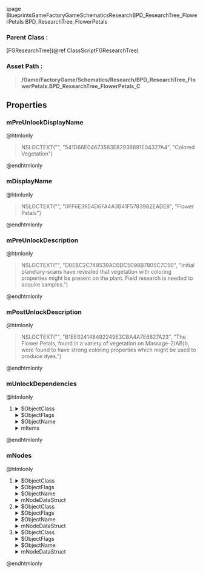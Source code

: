 \page BlueprintsGameFactoryGameSchematicsResearchBPD_ResearchTree_FlowerPetals BPD_ResearchTree_FlowerPetals
### Parent Class :
[FGResearchTree](@ref ClassScriptFGResearchTree)
### Asset Path :
<b><blockquote>/Game/FactoryGame/Schematics/Research/BPD_ResearchTree_FlowerPetals.BPD_ResearchTree_FlowerPetals_C</blockquote></b>
## Properties

### mPreUnlockDisplayName
@htmlonly
<blockquote>NSLOCTEXT("", "541D66E04673583E82938891E04327A4", "Colored Vegetation")</blockquote>
@endhtmlonly

### mDisplayName
@htmlonly
<blockquote>NSLOCTEXT("", "0FF6E3954D6FA4A3B41F5783982EADE8", "Flower Petals")</blockquote>
@endhtmlonly

### mPreUnlockDescription
@htmlonly
<blockquote>NSLOCTEXT("", "D0EBC2C748539AC0DC5098B7805C7C50", "Initial planetary-scans have revealed that vegetation with coloring properties might be present on the plant. Field research is needed to acquire samples.")</blockquote>
@endhtmlonly

### mPostUnlockDescription
@htmlonly
<blockquote>NSLOCTEXT("", "B1EE024148492249E3CBA4A7E6827A23", "The Flower Petals, found in a variety of vegetation on Massage-2(AB)b, were found to have strong coloring properties which might be used to produce dyes.")</blockquote>
@endhtmlonly

### mUnlockDependencies
@htmlonly
<ol>
<li>
<details>
 <summary>$ObjectClass</summary>
<b><a href="_blueprints_game_factory_game_availability_dependencies_b_p__item_picked_up_dependency.html"><blockquote>BP_ItemPickedUpDependency</blockquote></a></b>
</details>
<details>
 <summary>$ObjectFlags</summary>
<blockquote>2621481</blockquote>
</details>
<details>
 <summary>$ObjectName</summary>
<blockquote>BP_ItemPickedUpDependency_C_0</blockquote>
</details>
<details>
 <summary>mItems</summary>
<ol>
<li>
<b><a href="_blueprints_game_factory_game_resource_parts_generic_biomass_desc__flower_petals.html"><blockquote>Desc_FlowerPetals</blockquote></a></b>
</li>
</ol>
</details>
</li>
</ol>
@endhtmlonly

### mNodes
@htmlonly
<ol>
<li>
<details>
 <summary>$ObjectClass</summary>
<b><a href="_blueprints_game_factory_game_schematics_research_b_p_d__research_tree_node.html"><blockquote>BPD_ResearchTreeNode</blockquote></a></b>
</details>
<details>
 <summary>$ObjectFlags</summary>
<blockquote>2621442</blockquote>
</details>
<details>
 <summary>$ObjectName</summary>
<blockquote>BPD_ResearchTreeNode_C_0</blockquote>
</details>
<details>
 <summary>mNodeDataStruct</summary>
<details>
 <summary>Schematic_27_3663A42446FDB4387D0C81AFC23E225B</summary>
<b><a href="_blueprints_game_factory_game_schematics_research_flower_petals__r_s_research__flower_petals_3.html"><blockquote>Research_FlowerPetals_3</blockquote></a></b>
</details>
<details>
 <summary>Coordinates_23_5A3DE6C040C7026EDEA49E9CE8612292</summary>
<details>
 <summary>X_2_3FF107F84D30EB52DD50898C7D2CAD67</summary>
<blockquote>3</blockquote>
</details>
<details>
 <summary>Y_4_F18C5B824136D7759146338CAA496F0A</summary>
<blockquote>2</blockquote>
</details>
</details>
<details>
 <summary>Parents_20_7A099B96409362536B743BA1CC77C234</summary>
<ol>
<li>
<details>
 <summary>X_2_3FF107F84D30EB52DD50898C7D2CAD67</summary>
<blockquote>3</blockquote>
</details>
<details>
 <summary>Y_4_F18C5B824136D7759146338CAA496F0A</summary>
<blockquote>1</blockquote>
</details>
</li>
</ol>
</details>
<details>
 <summary>UnhiddenBy_38_909B07D7461225A33C48A68A7139FE63</summary>
<ol>
<li>
<details>
 <summary>X_2_3FF107F84D30EB52DD50898C7D2CAD67</summary>
<blockquote>3</blockquote>
</details>
</li>
</ol>
</details>
</details>
</li>
<li>
<details>
 <summary>$ObjectClass</summary>
<b><a href="_blueprints_game_factory_game_schematics_research_b_p_d__research_tree_node.html"><blockquote>BPD_ResearchTreeNode</blockquote></a></b>
</details>
<details>
 <summary>$ObjectFlags</summary>
<blockquote>2621442</blockquote>
</details>
<details>
 <summary>$ObjectName</summary>
<blockquote>BPD_ResearchTreeNode_C_1</blockquote>
</details>
<details>
 <summary>mNodeDataStruct</summary>
<details>
 <summary>Schematic_27_3663A42446FDB4387D0C81AFC23E225B</summary>
<b><a href="_blueprints_game_factory_game_schematics_research_flower_petals__r_s_research__flower_petals_1.html"><blockquote>Research_FlowerPetals_1</blockquote></a></b>
</details>
<details>
 <summary>Coordinates_23_5A3DE6C040C7026EDEA49E9CE8612292</summary>
<details>
 <summary>X_2_3FF107F84D30EB52DD50898C7D2CAD67</summary>
<blockquote>3</blockquote>
</details>
</details>
<details>
 <summary>ChildrenAndRoads_34_758C9E0D4F09DAF4BBAD309358952A0A</summary>
<ol>
<li>
<details>
 <summary>Key</summary>
<details>
 <summary>X_2_3FF107F84D30EB52DD50898C7D2CAD67</summary>
<blockquote>3</blockquote>
</details>
<details>
 <summary>Y_4_F18C5B824136D7759146338CAA496F0A</summary>
<blockquote>1</blockquote>
</details>
</details>
<details>
 <summary>Value</summary>
<details>
 <summary>Points_10_9533B9104470D8E053E7ACA5C4C9F865</summary>
<ol>
<li>
<details>
 <summary>X_2_3FF107F84D30EB52DD50898C7D2CAD67</summary>
<blockquote>3</blockquote>
</details>
<details>
 <summary>Y_4_F18C5B824136D7759146338CAA496F0A</summary>
<blockquote>1</blockquote>
</details>
</li>
</ol>
</details>
</details>
</li>
</ol>
</details>
<details>
 <summary>NodesToUnhide_33_A6E465554D49C98EE2A0ECB493BE5CBA</summary>
<ol>
<li>
<details>
 <summary>X_2_3FF107F84D30EB52DD50898C7D2CAD67</summary>
<blockquote>3</blockquote>
</details>
<details>
 <summary>Y_4_F18C5B824136D7759146338CAA496F0A</summary>
<blockquote>1</blockquote>
</details>
</li>
<li>
<details>
 <summary>X_2_3FF107F84D30EB52DD50898C7D2CAD67</summary>
<blockquote>3</blockquote>
</details>
<details>
 <summary>Y_4_F18C5B824136D7759146338CAA496F0A</summary>
<blockquote>2</blockquote>
</details>
</li>
</ol>
</details>
</details>
</li>
<li>
<details>
 <summary>$ObjectClass</summary>
<b><a href="_blueprints_game_factory_game_schematics_research_b_p_d__research_tree_node.html"><blockquote>BPD_ResearchTreeNode</blockquote></a></b>
</details>
<details>
 <summary>$ObjectFlags</summary>
<blockquote>2621442</blockquote>
</details>
<details>
 <summary>$ObjectName</summary>
<blockquote>BPD_ResearchTreeNode_C_2</blockquote>
</details>
<details>
 <summary>mNodeDataStruct</summary>
<details>
 <summary>Schematic_27_3663A42446FDB4387D0C81AFC23E225B</summary>
<b><a href="_blueprints_game_factory_game_schematics_research_flower_petals__r_s_research__flower_petals_2.html"><blockquote>Research_FlowerPetals_2</blockquote></a></b>
</details>
<details>
 <summary>Coordinates_23_5A3DE6C040C7026EDEA49E9CE8612292</summary>
<details>
 <summary>X_2_3FF107F84D30EB52DD50898C7D2CAD67</summary>
<blockquote>3</blockquote>
</details>
<details>
 <summary>Y_4_F18C5B824136D7759146338CAA496F0A</summary>
<blockquote>1</blockquote>
</details>
</details>
<details>
 <summary>Parents_20_7A099B96409362536B743BA1CC77C234</summary>
<ol>
<li>
<details>
 <summary>X_2_3FF107F84D30EB52DD50898C7D2CAD67</summary>
<blockquote>3</blockquote>
</details>
</li>
</ol>
</details>
<details>
 <summary>ChildrenAndRoads_34_758C9E0D4F09DAF4BBAD309358952A0A</summary>
<ol>
<li>
<details>
 <summary>Key</summary>
<details>
 <summary>X_2_3FF107F84D30EB52DD50898C7D2CAD67</summary>
<blockquote>3</blockquote>
</details>
<details>
 <summary>Y_4_F18C5B824136D7759146338CAA496F0A</summary>
<blockquote>2</blockquote>
</details>
</details>
<details>
 <summary>Value</summary>
<details>
 <summary>Points_10_9533B9104470D8E053E7ACA5C4C9F865</summary>
<ol>
<li>
<details>
 <summary>X_2_3FF107F84D30EB52DD50898C7D2CAD67</summary>
<blockquote>3</blockquote>
</details>
<details>
 <summary>Y_4_F18C5B824136D7759146338CAA496F0A</summary>
<blockquote>2</blockquote>
</details>
</li>
</ol>
</details>
</details>
</li>
</ol>
</details>
<details>
 <summary>UnhiddenBy_38_909B07D7461225A33C48A68A7139FE63</summary>
<ol>
<li>
<details>
 <summary>X_2_3FF107F84D30EB52DD50898C7D2CAD67</summary>
<blockquote>3</blockquote>
</details>
</li>
</ol>
</details>
</details>
</li>
</ol>
@endhtmlonly

